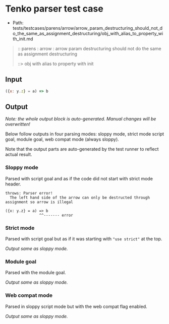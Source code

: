 # Tenko parser test case

- Path: tests/testcases/parens/arrow/arrow_param_destructuring_should_not_do_the_same_as_assignment_destructuring/obj_with_alias_to_property_with_init.md

> :: parens : arrow : arrow param destructuring should not do the same as assignment destructuring
>
> ::> obj with alias to property with init

## Input


`````js
({x: y.z} = a) => b
`````

## Output

_Note: the whole output block is auto-generated. Manual changes will be overwritten!_

Below follow outputs in four parsing modes: sloppy mode, strict mode script goal, module goal, web compat mode (always sloppy).

Note that the output parts are auto-generated by the test runner to reflect actual result.

### Sloppy mode

Parsed with script goal and as if the code did not start with strict mode header.

`````
throws: Parser error!
  The left hand side of the arrow can only be destructed through assignment so arrow is illegal

({x: y.z} = a) => b
               ^^------- error
`````

### Strict mode

Parsed with script goal but as if it was starting with `"use strict"` at the top.

_Output same as sloppy mode._

### Module goal

Parsed with the module goal.

_Output same as sloppy mode._

### Web compat mode

Parsed in sloppy script mode but with the web compat flag enabled.

_Output same as sloppy mode._
